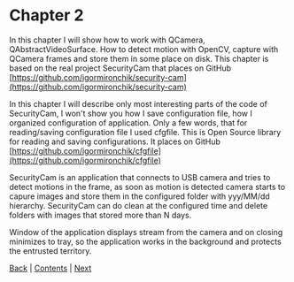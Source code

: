 # Chapter 2

In this chapter I will show how to work with QCamera, QAbstractVideoSurface.
How to detect motion with OpenCV, capture with QCamera frames and store them
in some place on disk. This chapter is based on the real project SecurityCam
that places on GitHub [https://github.com/igormironchik/security-cam](https://github.com/igormironchik/security-cam)

In this chapter I will describe only most interesting parts of the code of
SecurityCam, I won't show you how I save configuration file, how I
organized configuration of application. Only a few words, that for
reading/saving configuration file I used cfgfile. This is Open Source
library for reading and saving configurations. It places on GitHub
[https://github.com/igormironchik/cfgfile](https://github.com/igormironchik/cfgfile)

SecurityCam is an application that connects to USB camera and tries to
detect motions in the frame, as soon as motion is detected camera starts
to capure images and store them in the configured folder with
yyy/MM/dd hierarchy. SecurityCam can do clean at the configured time
and delete folders with images that stored more than N days.

Window of the application displays stream from the camera and on closing
minimizes to tray, so the application works in the background and
protects the entrusted territory.

[Back](../chapter01/about.md) | [Contents](../README.md) | [Next](view.md)